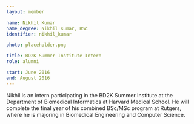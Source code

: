 ```yaml
---
layout: member

name: Nikhil Kumar
name_degree: Nikhil Kumar, BSc
identifier: nikhil_kumar

photo: placeholder.png

title: BD2K Summer Institute Intern
role: alumni

start: June 2016
end: August 2016
---
```

Nikhil is an intern participating in the BD2K Summer Institute at the Department of Biomedical Informatics at Harvard Medical School. He will complete the final year of his combined BSc/MSc program at Rutgers, where he is majoring in Biomedical Engineering and Computer Science.
